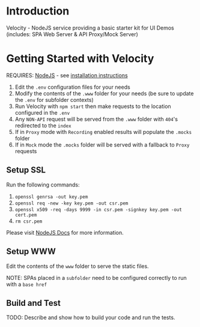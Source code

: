 # Introduction 
Velocity - NodeJS service providing a basic starter kit for UI Demos (includes: SPA Web Server & API Proxy/Mock Server)

# Getting Started with Velocity
REQUIRES: [NodeJS](https://nodejs.org/en/download/) - see [installation instructions](https://nodejs.org/en/download/package-manager/)
1. Edit the `.env` configuration files for your needs
2. Modify the contents of the `.www` folder for your needs (be sure to update the `.env` for subfolder contexts)
3. Run Velocity with `npm start` then make requests to the location configured in the `.env`
4. Any `NON-API` request will be served from the `.www` folder with `404`'s redirected to the `index`
5. If in `Proxy` mode with `Recording` enabled results will populate the `.mocks` folder
6. If in `Mock` mode the `.mocks` folder will be served with a fallback to `Proxy` requests

## Setup SSL
Run the following commands:
1. `openssl genrsa -out key.pem`
2. `openssl req -new -key key.pem -out csr.pem`
3. `openssl x509 -req -days 9999 -in csr.pem -signkey key.pem -out cert.pem`
4. `rm csr.pem`

Please visit [NodeJS Docs](https://nodejs.org/en/knowledge/HTTP/servers/how-to-create-a-HTTPS-server/) for more information.

## Setup WWW
Edit the contents of the `www` folder to serve the static files.

NOTE: SPAs placed in a `subfolder` need to be configured correctly to run with a `base href`

## Build and Test
TODO: Describe and show how to build your code and run the tests. 
